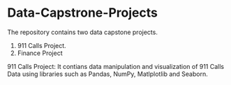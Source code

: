 # Data-Capstrone-Projects
The repository contains two data capstone projects.
1. 911 Calls Project. 
2. Finance Project

911 Calls Project:
It contians data manipulation and visualization of 911 Calls Data using libraries such as Pandas, NumPy, Matlplotlib and Seaborn.
